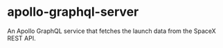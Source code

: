 # apollo-graphql-server
An Apollo GraphQL service that fetches the launch data from the SpaceX REST API.
